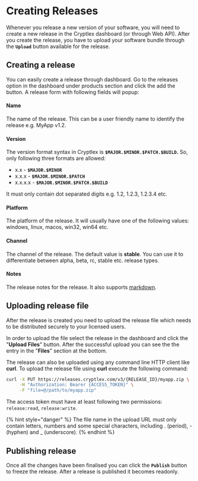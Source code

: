 # Creating Releases

Whenever you release a new version of your software, you will need to create a new release in the Cryptlex dashboard \(or through Web API\). After you create the release, you have to upload your software bundle through the **`Upload`** button available for the release.

## Creating a release

You can easily create a release through dashboard. Go to the releases option in the dashboard under products section and click the add the button. A release form with following fields will popup: 

#### Name

The name of the release. This can be a user friendly name to identify the release e.g. MyApp v1.2.

#### Version

The version format syntax in Cryptlex is **`$MAJOR.$MINOR.$PATCH.$BUILD`.** So, only following three formats are allowed:

* x.x - **`$MAJOR.$MINOR`**
* x.x.x - **`$MAJOR.$MINOR.$PATCH`**
* x.x.x.x - **`$MAJOR.$MINOR.$PATCH.$BUILD`**

 It must only contain dot separated digits e.g. 1.2, 1.2.3, 1.2.3.4 etc.

#### Platform

The platform of the release. It will usually have one of the following values: windows, linux, macos, win32, win64 etc.

#### Channel

The channel of the release. The default value is **stable**. You can use it to differentiate between alpha, beta, rc, stable etc. release types.

#### Notes

The release notes for the release. It also supports [markdown](https://www.markdownguide.org/basic-syntax).

## Uploading release file

After the release is created you need to upload the release file which needs to be distributed securely to your licensed users.

In order to upload the file select the release in the dashboard and click the "**Upload Files**" button. After the successful upload you can see the the entry in the "**Files**" section at the bottom.

The release can also be uploaded using any command line HTTP client like **curl**. To upload the release file using **curl** execute the following command:

```bash
curl -X PUT https://releases.cryptlex.com/v3/{RELEASE_ID}/myapp.zip \
     -H "Authorization: Bearer {ACCESS_TOKEN}" \
     -F "file=@/path/to/myapp.zip"
```

The access token must have at least following two permissions: `release:read`, `release:write`.

{% hint style="danger" %}
The file name in the upload URL must only contain letters, numbers and some special characters, including  . \(period\), - \(hyphen\) and \_ \(underscore\).
{% endhint %}

## Publishing release

Once all the changes have been finalised you can click the **`Publish`** button to freeze the release. After a release is published it becomes readonly.

